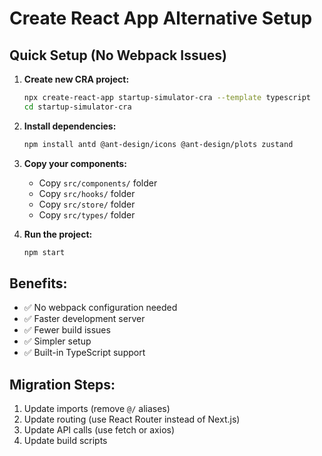 # Create React App Alternative Setup

## Quick Setup (No Webpack Issues)

1. **Create new CRA project:**

   ```bash
   npx create-react-app startup-simulator-cra --template typescript
   cd startup-simulator-cra
   ```

2. **Install dependencies:**

   ```bash
   npm install antd @ant-design/icons @ant-design/plots zustand
   ```

3. **Copy your components:**

   - Copy `src/components/` folder
   - Copy `src/hooks/` folder
   - Copy `src/store/` folder
   - Copy `src/types/` folder

4. **Run the project:**
   ```bash
   npm start
   ```

## Benefits:

- ✅ No webpack configuration needed
- ✅ Faster development server
- ✅ Fewer build issues
- ✅ Simpler setup
- ✅ Built-in TypeScript support

## Migration Steps:

1. Update imports (remove `@/` aliases)
2. Update routing (use React Router instead of Next.js)
3. Update API calls (use fetch or axios)
4. Update build scripts




